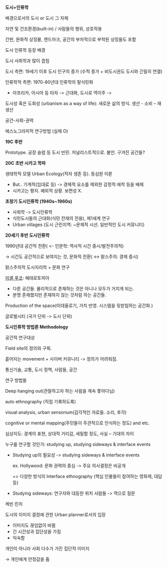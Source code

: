 **도시+인류학**

배경으로서의 도시 or 도시 그 자체

자연 및 건조환경(built-in) / 사람들의 행위, 상호작용

간판, 문화적 상징물, 랜드마크, 공간의 부차적으로 부착된 상징들도 포함

도시 인류학 등장 배경

도시 사회학과 많이 겹침

도시 측면: 19세기 이후 도시 인구의 증가 (수적 증가 + 비도시권도 도시와 긴밀히 연결)

인류학적 측면: 1970-80년대 인류학의 탈식민화

-   아프리카, 아시아 등 타자 -> 근대화, 도시로 역이주 ->

도시성 혹은 도회성 (urbanism as a way of life): 새로운 삶의 방식. 생산 - 소비 – 재생산

공간-사회-권력

에스노그라피적 연구방법 (실체 O)

**19C 후반**

Prototype. 공장 슬럼 등 도시 빈민. 저널리스트적으로. 불안. 구겨진 공간들?

**20C 초반 시카고 학파**

생태학적 모델 Urban Ecology(적자 생존 등). 동심원 이론

-   But.. 기계적(임대료 등) -> 경제적 요소를 제외한 감정적 애착 등을 배제
-   시카고는 평지. 예외적 상황. 보편성 X.

**초창기 도시인류학 (1940s~1960s)**

-   사회학 -> 도시인류학
-   식민도시들의 근대화(식민 잔재의 전용), 제1세계 연구
-   Urban villages (도시 근린지역: ~문제적 시선. 일반적인 도시 커뮤니티)

**20세기 후반 도시인류학**

1990년대 공간적 전환( <- 인문학: 역사적 시간 중시/발전주의적)

→ 시간도 공간적으로 보여지는 것, 문화적 전환( ↔ 맑스주의: 경제 중시)

맑스주의적 도시지리학 + 문화 연구

[미셸 푸코](https://www.notion.so/Foucault-Michel-2cf1796a57284928866d0d32e6df8764): 헤테로토피아

-   다른 공간들. 물리적으로 존재하는 것은 아니나 모두가 거치게 되는.
-   분명 존재했지만 존재하지 않는 것처럼 하는 공간들.

Production of the space(이데올로기, 가치 반영. 시스템을 뒷받침하는 공간화.)

글로벌시티 (국가 단위 -> 도시 단위)

**도시인류학 방법론 Methodology**

공간적 연구대상

Field site의 정의와 구획.

흩어지는 movement + 사이버 커뮤니티 -> 정의가 어려워짐.

통신기술, 교통, 도시 정책, 사람들, 공간

연구 방법들

Deep hanging out(관찰하고자 하는 사람을 계속 쫓아다님)

auto ethnography (직접 기록하도록)

visual analysis, urban sensorium(감각적인 자료들. 소리, 후각)

cognitive or mental mapping(주민들이 주관적으로 인식하는 정도) and etc.

심상지도: 경계의 표현, 상대적 거리감, 세밀함 정도, 사실 – 기대의 차이

누구를 연구할 것인가: studying up, studying sideways & interface events

-   Studying up의 필요성 -> studying sideways & interface events
    
    ex. Hollywood: 문화 권력의 중심 -> 주요 의사결정은 비공개
    
    => 다양한 방식의 Interface ethnography (핵심 인물들이 참여하는 영화제, 대담 등)
    
-   Studying sideways: 연구자와 대등한 위치 사람들 -> 역으로 질문
    

케빈 린치

도시의 이미지 결정에 관한 Urban planner로서의 입장

-   이미지도 끊임없이 바뀜
-   긴 시간성과 집단성을 가짐
-   익숙함

개인이 아니라 사회 다수가 가진 집단적 이미지

→ 개인에게 안정감을 줌

